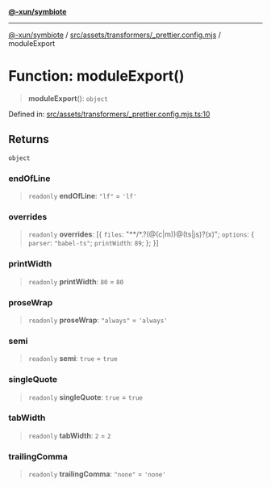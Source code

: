 [**@-xun/symbiote**](../../../../../README.md)

***

[@-xun/symbiote](../../../../../README.md) / [src/assets/transformers/\_prettier.config.mjs](../README.md) / moduleExport

# Function: moduleExport()

> **moduleExport**(): `object`

Defined in: [src/assets/transformers/\_prettier.config.mjs.ts:10](https://github.com/Xunnamius/symbiote/blob/520897b087b8e240c6e7c9236ad875776c29a907/src/assets/transformers/_prettier.config.mjs.ts#L10)

## Returns

`object`

### endOfLine

> `readonly` **endOfLine**: `"lf"` = `'lf'`

### overrides

> `readonly` **overrides**: \[\{ `files`: "\*\*/\*.?(@(c\|m))@(ts\|js)?(x)"; `options`: \{ `parser`: `"babel-ts"`; `printWidth`: `89`; \}; \}\]

### printWidth

> `readonly` **printWidth**: `80` = `80`

### proseWrap

> `readonly` **proseWrap**: `"always"` = `'always'`

### semi

> `readonly` **semi**: `true` = `true`

### singleQuote

> `readonly` **singleQuote**: `true` = `true`

### tabWidth

> `readonly` **tabWidth**: `2` = `2`

### trailingComma

> `readonly` **trailingComma**: `"none"` = `'none'`

